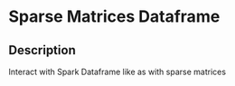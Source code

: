 # Sparse Matrices Dataframe
## Description
Interact with Spark Dataframe like as with sparse matrices
